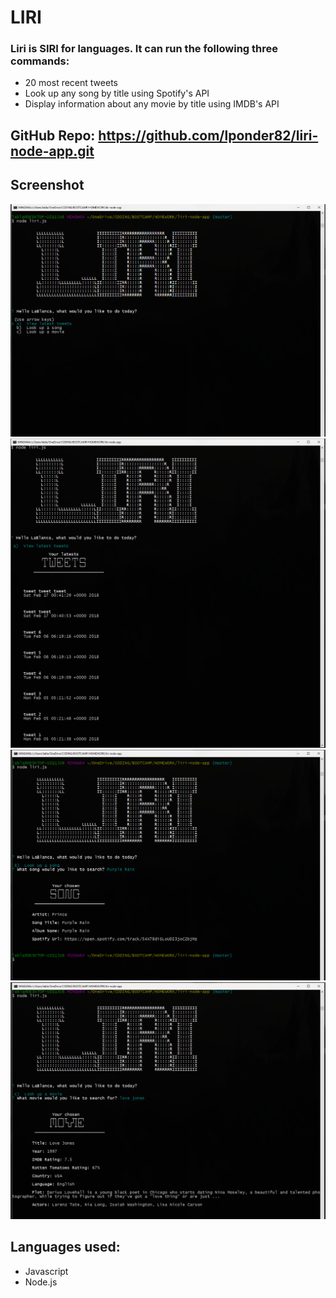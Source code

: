 # LIRI


### Liri is SIRI for languages.  It can run the following three commands:

* 20 most recent tweets
* Look up any song by title using Spotify's API
* Display information about any movie by title using IMDB's API



## GitHub Repo: https://github.com/lponder82/liri-node-app.git

## Screenshot

![Image of Command Line](lirihome.png)
![Image of Command Line](liritweets.png)
![Image of Command Line](lirisongs.png)
![Image of Command Line](lirimovies.png)




## Languages used:

* Javascript
* Node.js
